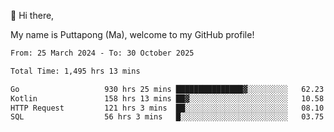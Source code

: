 👋 Hi there,

My name is Puttapong (Ma), welcome to my GitHub profile!

<!--START_SECTION:waka-->

```txt
From: 25 March 2024 - To: 30 October 2025

Total Time: 1,495 hrs 13 mins

Go                   930 hrs 25 mins ███████████████▓░░░░░░░░░   62.23 %
Kotlin               158 hrs 13 mins ██▓░░░░░░░░░░░░░░░░░░░░░░   10.58 %
HTTP Request         121 hrs 3 mins  ██░░░░░░░░░░░░░░░░░░░░░░░   08.10 %
SQL                  56 hrs 3 mins   █░░░░░░░░░░░░░░░░░░░░░░░░   03.75 %
```

<!--END_SECTION:waka-->
